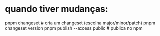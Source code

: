 # quando tiver mudanças:

pnpm changeset # cria um changeset (escolha major/minor/patch)
pnpm changeset version
pnpm publish --access public # publica no npm
